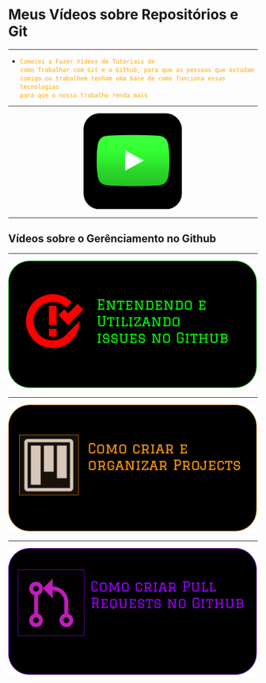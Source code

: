# Meus Vídeos sobre Repositórios e Git

---

* <code style="color: orange">Comecei a Fazer Vídeos de Tutoriais de como Trabalhar com Git e o Github, para que as pessoas que estudam comigo ou trabalhem tenham uma base de como funciona essas tecnologias para que o nosso trabalho renda mais</code>

---

<center>
    <img src="img/../../../img/my_yt_icon.png" width="200">
</center>

---

## Vídeos sobre o Gerênciamento no Github

---

[![](img/../../../img/issues_github.png)](https://youtu.be/XEwH48El_1s)

---

[![](img/../../../img/projects_github.png)](https://youtu.be/XjobnItmYWg)

---

[![](img/../../../img/pr_github.png)](https://youtu.be/Y35Zw5dkwsM)